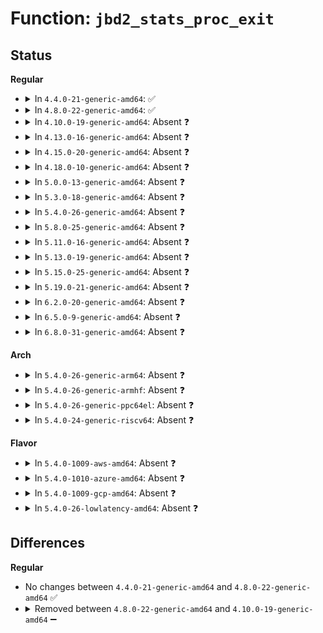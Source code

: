 # Function: <code>jbd2_stats_proc_exit</code>

## Status
<b>Regular</b>
<ul>
<li>
<details>
<summary>In <code>4.4.0-21-generic-amd64</code>: ✅</summary>

```c
void jbd2_stats_proc_exit(journal_t * journal)
```

```json
{
  "name": "jbd2_stats_proc_exit",
  "collision_type": "Unique Static",
  "inline_type": "No",
  "funcs": [
    {
      "addr": 18446744071581921248,
      "name": "jbd2_stats_proc_exit",
      "external": false,
      "loc": "fs/jbd2/journal.c:1054",
      "file": "fs/jbd2/journal.c",
      "inline": "seen, unknown",
      "caller_inline": [],
      "caller_func": [
        "fs/jbd2/journal.c:jbd2_journal_init_dev",
        "fs/jbd2/journal.c:jbd2_journal_destroy",
        "fs/jbd2/journal.c:jbd2_journal_init_inode"
      ]
    }
  ],
  "symbols": [
    {
      "addr": 18446744071581921248,
      "name": "jbd2_stats_proc_exit",
      "section": ".text",
      "bind": "STB_LOCAL",
      "size": 54
    }
  ]
}
```
</details>
</li>
<li>
<details>
<summary>In <code>4.8.0-22-generic-amd64</code>: ✅</summary>

```c
void jbd2_stats_proc_exit(journal_t * journal)
```

```json
{
  "name": "jbd2_stats_proc_exit",
  "collision_type": "Unique Static",
  "inline_type": "No",
  "funcs": [
    {
      "addr": 18446744071582111072,
      "name": "jbd2_stats_proc_exit",
      "external": false,
      "loc": "fs/jbd2/journal.c:1078",
      "file": "fs/jbd2/journal.c",
      "inline": "seen, unknown",
      "caller_inline": [],
      "caller_func": [
        "fs/jbd2/journal.c:jbd2_journal_destroy",
        "fs/jbd2/journal.c:jbd2_journal_init_inode",
        "fs/jbd2/journal.c:jbd2_journal_init_dev"
      ]
    }
  ],
  "symbols": [
    {
      "addr": 18446744071582111072,
      "name": "jbd2_stats_proc_exit",
      "section": ".text",
      "bind": "STB_LOCAL",
      "size": 54
    }
  ]
}
```
</details>
</li>
<li>
<details>
<summary>In <code>4.10.0-19-generic-amd64</code>: Absent ❓</summary>

```json
{
  "name": "jbd2_stats_proc_exit",
  "collision_type": "Unique Static",
  "inline_type": "Full",
  "funcs": [
    {
      "addr": 18446744071582209641,
      "name": "jbd2_stats_proc_exit",
      "external": false,
      "loc": "fs/jbd2/journal.c:1078",
      "file": "fs/jbd2/journal.c",
      "inline": "not declared, inlined",
      "caller_inline": [
        "fs/jbd2/journal.c:jbd2_journal_destroy"
      ],
      "caller_func": []
    }
  ],
  "symbols": []
}
```
</details>
</li>
<li>
<details>
<summary>In <code>4.13.0-16-generic-amd64</code>: Absent ❓</summary>

```json
{
  "name": "jbd2_stats_proc_exit",
  "collision_type": "Unique Static",
  "inline_type": "Full",
  "funcs": [
    {
      "addr": 18446744071582295025,
      "name": "jbd2_stats_proc_exit",
      "external": false,
      "loc": "fs/jbd2/journal.c:1101",
      "file": "fs/jbd2/journal.c",
      "inline": "not declared, inlined",
      "caller_inline": [
        "fs/jbd2/journal.c:jbd2_journal_destroy"
      ],
      "caller_func": []
    }
  ],
  "symbols": []
}
```
</details>
</li>
<li>
<details>
<summary>In <code>4.15.0-20-generic-amd64</code>: Absent ❓</summary>

```json
{
  "name": "jbd2_stats_proc_exit",
  "collision_type": "Unique Static",
  "inline_type": "Full",
  "funcs": [
    {
      "addr": 18446744071582444097,
      "name": "jbd2_stats_proc_exit",
      "external": false,
      "loc": "fs/jbd2/journal.c:1117",
      "file": "fs/jbd2/journal.c",
      "inline": "not declared, inlined",
      "caller_inline": [
        "fs/jbd2/journal.c:jbd2_journal_destroy"
      ],
      "caller_func": []
    }
  ],
  "symbols": []
}
```
</details>
</li>
<li>
<details>
<summary>In <code>4.18.0-10-generic-amd64</code>: Absent ❓</summary>

```json
{
  "name": "jbd2_stats_proc_exit",
  "collision_type": "Unique Static",
  "inline_type": "Full",
  "funcs": [
    {
      "addr": 18446744071582634109,
      "name": "jbd2_stats_proc_exit",
      "external": false,
      "loc": "fs/jbd2/journal.c:1114",
      "file": "fs/jbd2/journal.c",
      "inline": "not declared, inlined",
      "caller_inline": [
        "fs/jbd2/journal.c:jbd2_journal_destroy"
      ],
      "caller_func": []
    }
  ],
  "symbols": []
}
```
</details>
</li>
<li>
<details>
<summary>In <code>5.0.0-13-generic-amd64</code>: Absent ❓</summary>

```json
{
  "name": "jbd2_stats_proc_exit",
  "collision_type": "Unique Static",
  "inline_type": "Full",
  "funcs": [
    {
      "addr": 18446744071582735853,
      "name": "jbd2_stats_proc_exit",
      "external": false,
      "loc": "fs/jbd2/journal.c:1114",
      "file": "fs/jbd2/journal.c",
      "inline": "not declared, inlined",
      "caller_inline": [
        "fs/jbd2/journal.c:jbd2_journal_destroy"
      ],
      "caller_func": []
    }
  ],
  "symbols": []
}
```
</details>
</li>
<li>
<details>
<summary>In <code>5.3.0-18-generic-amd64</code>: Absent ❓</summary>

```json
{
  "name": "jbd2_stats_proc_exit",
  "collision_type": "Unique Static",
  "inline_type": "Full",
  "funcs": [
    {
      "addr": 18446744071582909707,
      "name": "jbd2_stats_proc_exit",
      "external": false,
      "loc": "fs/jbd2/journal.c:1097",
      "file": "fs/jbd2/journal.c",
      "inline": "not declared, inlined",
      "caller_inline": [
        "fs/jbd2/journal.c:jbd2_journal_destroy"
      ],
      "caller_func": []
    }
  ],
  "symbols": []
}
```
</details>
</li>
<li>
<details>
<summary>In <code>5.4.0-26-generic-amd64</code>: Absent ❓</summary>

```json
{
  "name": "jbd2_stats_proc_exit",
  "collision_type": "Unique Static",
  "inline_type": "Full",
  "funcs": [
    {
      "addr": 18446744071583016267,
      "name": "jbd2_stats_proc_exit",
      "external": false,
      "loc": "fs/jbd2/journal.c:1096",
      "file": "fs/jbd2/journal.c",
      "inline": "not declared, inlined",
      "caller_inline": [
        "fs/jbd2/journal.c:jbd2_journal_destroy"
      ],
      "caller_func": []
    }
  ],
  "symbols": []
}
```
</details>
</li>
<li>
<details>
<summary>In <code>5.8.0-25-generic-amd64</code>: Absent ❓</summary>

```json
{
  "name": "jbd2_stats_proc_exit",
  "collision_type": "Unique Static",
  "inline_type": "Full",
  "funcs": [
    {
      "addr": 18446744071583332961,
      "name": "jbd2_stats_proc_exit",
      "external": false,
      "loc": "fs/jbd2/journal.c:1099",
      "file": "fs/jbd2/journal.c",
      "inline": "not declared, inlined",
      "caller_inline": [
        "fs/jbd2/journal.c:jbd2_journal_destroy"
      ],
      "caller_func": []
    }
  ],
  "symbols": []
}
```
</details>
</li>
<li>
<details>
<summary>In <code>5.11.0-16-generic-amd64</code>: Absent ❓</summary>

```json
{
  "name": "jbd2_stats_proc_exit",
  "collision_type": "Unique Static",
  "inline_type": "Full",
  "funcs": [
    {
      "addr": 18446744071583450145,
      "name": "jbd2_stats_proc_exit",
      "external": false,
      "loc": "fs/jbd2/journal.c:1278",
      "file": "fs/jbd2/journal.c",
      "inline": "not declared, inlined",
      "caller_inline": [
        "fs/jbd2/journal.c:jbd2_journal_destroy"
      ],
      "caller_func": []
    }
  ],
  "symbols": []
}
```
</details>
</li>
<li>
<details>
<summary>In <code>5.13.0-19-generic-amd64</code>: Absent ❓</summary>

```json
{
  "name": "jbd2_stats_proc_exit",
  "collision_type": "Unique Static",
  "inline_type": "Full",
  "funcs": [
    {
      "addr": 18446744071583472532,
      "name": "jbd2_stats_proc_exit",
      "external": false,
      "loc": "fs/jbd2/journal.c:1278",
      "file": "fs/jbd2/journal.c",
      "inline": "not declared, inlined",
      "caller_inline": [
        "fs/jbd2/journal.c:jbd2_journal_destroy"
      ],
      "caller_func": []
    }
  ],
  "symbols": []
}
```
</details>
</li>
<li>
<details>
<summary>In <code>5.15.0-25-generic-amd64</code>: Absent ❓</summary>

```json
{
  "name": "jbd2_stats_proc_exit",
  "collision_type": "Unique Static",
  "inline_type": "Full",
  "funcs": [
    {
      "addr": 18446744071583826070,
      "name": "jbd2_stats_proc_exit",
      "external": false,
      "loc": "fs/jbd2/journal.c:1270",
      "file": "fs/jbd2/journal.c",
      "inline": "not declared, inlined",
      "caller_inline": [
        "fs/jbd2/journal.c:jbd2_journal_destroy"
      ],
      "caller_func": []
    }
  ],
  "symbols": []
}
```
</details>
</li>
<li>
<details>
<summary>In <code>5.19.0-21-generic-amd64</code>: Absent ❓</summary>

```json
{
  "name": "jbd2_stats_proc_exit",
  "collision_type": "Unique Static",
  "inline_type": "Full",
  "funcs": [
    {
      "addr": 18446744071584393372,
      "name": "jbd2_stats_proc_exit",
      "external": false,
      "loc": "fs/jbd2/journal.c:1272",
      "file": "fs/jbd2/journal.c",
      "inline": "not declared, inlined",
      "caller_inline": [
        "fs/jbd2/journal.c:jbd2_journal_destroy"
      ],
      "caller_func": []
    }
  ],
  "symbols": []
}
```
</details>
</li>
<li>
<details>
<summary>In <code>6.2.0-20-generic-amd64</code>: Absent ❓</summary>

```json
{
  "name": "jbd2_stats_proc_exit",
  "collision_type": "Unique Static",
  "inline_type": "Full",
  "funcs": [
    {
      "addr": 18446744071585047452,
      "name": "jbd2_stats_proc_exit",
      "external": false,
      "loc": "fs/jbd2/journal.c:1275",
      "file": "fs/jbd2/journal.c",
      "inline": "not declared, inlined",
      "caller_inline": [
        "fs/jbd2/journal.c:jbd2_journal_destroy"
      ],
      "caller_func": []
    }
  ],
  "symbols": []
}
```
</details>
</li>
<li>
<details>
<summary>In <code>6.5.0-9-generic-amd64</code>: Absent ❓</summary>

```json
{
  "name": "jbd2_stats_proc_exit",
  "collision_type": "Unique Static",
  "inline_type": "Full",
  "funcs": [
    {
      "addr": 18446744071585276300,
      "name": "jbd2_stats_proc_exit",
      "external": false,
      "loc": "fs/jbd2/journal.c:1277",
      "file": "fs/jbd2/journal.c",
      "inline": "not declared, inlined",
      "caller_inline": [
        "fs/jbd2/journal.c:jbd2_journal_destroy"
      ],
      "caller_func": []
    }
  ],
  "symbols": []
}
```
</details>
</li>
<li>
<details>
<summary>In <code>6.8.0-31-generic-amd64</code>: Absent ❓</summary>

```json
{
  "name": "jbd2_stats_proc_exit",
  "collision_type": "Unique Static",
  "inline_type": "Full",
  "funcs": [
    {
      "addr": 18446744071585507020,
      "name": "jbd2_stats_proc_exit",
      "external": false,
      "loc": "fs/jbd2/journal.c:1265",
      "file": "fs/jbd2/journal.c",
      "inline": "not declared, inlined",
      "caller_inline": [
        "fs/jbd2/journal.c:jbd2_journal_destroy"
      ],
      "caller_func": []
    }
  ],
  "symbols": []
}
```
</details>
</li>
</ul>
<b>Arch</b>
<ul>
<li>
<details>
<summary>In <code>5.4.0-26-generic-arm64</code>: Absent ❓</summary>

```json
{
  "name": "jbd2_stats_proc_exit",
  "collision_type": "Unique Static",
  "inline_type": "Full",
  "funcs": [
    {
      "addr": 18446603336494708084,
      "name": "jbd2_stats_proc_exit",
      "external": false,
      "loc": "fs/jbd2/journal.c:1096",
      "file": "fs/jbd2/journal.c",
      "inline": "not declared, inlined",
      "caller_inline": [
        "fs/jbd2/journal.c:jbd2_journal_destroy"
      ],
      "caller_func": []
    }
  ],
  "symbols": []
}
```
</details>
</li>
<li>
<details>
<summary>In <code>5.4.0-26-generic-armhf</code>: Absent ❓</summary>

```json
{
  "name": "jbd2_stats_proc_exit",
  "collision_type": "Unique Static",
  "inline_type": "Full",
  "funcs": [
    {
      "addr": 3228145264,
      "name": "jbd2_stats_proc_exit",
      "external": false,
      "loc": "fs/jbd2/journal.c:1096",
      "file": "fs/jbd2/journal.c",
      "inline": "not declared, inlined",
      "caller_inline": [
        "fs/jbd2/journal.c:jbd2_journal_destroy"
      ],
      "caller_func": []
    }
  ],
  "symbols": []
}
```
</details>
</li>
<li>
<details>
<summary>In <code>5.4.0-26-generic-ppc64el</code>: Absent ❓</summary>

```json
{
  "name": "jbd2_stats_proc_exit",
  "collision_type": "Unique Static",
  "inline_type": "Full",
  "funcs": [
    {
      "addr": 13835058055288529368,
      "name": "jbd2_stats_proc_exit",
      "external": false,
      "loc": "fs/jbd2/journal.c:1096",
      "file": "fs/jbd2/journal.c",
      "inline": "not declared, inlined",
      "caller_inline": [
        "fs/jbd2/journal.c:jbd2_journal_destroy"
      ],
      "caller_func": []
    }
  ],
  "symbols": []
}
```
</details>
</li>
<li>
<details>
<summary>In <code>5.4.0-24-generic-riscv64</code>: Absent ❓</summary>

```json
{
  "name": "jbd2_stats_proc_exit",
  "collision_type": "Unique Static",
  "inline_type": "Full",
  "funcs": [
    {
      "addr": 18446743936274060210,
      "name": "jbd2_stats_proc_exit",
      "external": false,
      "loc": "fs/jbd2/journal.c:1096",
      "file": "fs/jbd2/journal.c",
      "inline": "not declared, inlined",
      "caller_inline": [
        "fs/jbd2/journal.c:jbd2_journal_destroy"
      ],
      "caller_func": []
    }
  ],
  "symbols": []
}
```
</details>
</li>
</ul>
<b>Flavor</b>
<ul>
<li>
<details>
<summary>In <code>5.4.0-1009-aws-amd64</code>: Absent ❓</summary>

```json
{
  "name": "jbd2_stats_proc_exit",
  "collision_type": "Unique Static",
  "inline_type": "Full",
  "funcs": [
    {
      "addr": 18446744071582985003,
      "name": "jbd2_stats_proc_exit",
      "external": false,
      "loc": "fs/jbd2/journal.c:1096",
      "file": "fs/jbd2/journal.c",
      "inline": "not declared, inlined",
      "caller_inline": [
        "fs/jbd2/journal.c:jbd2_journal_destroy"
      ],
      "caller_func": []
    }
  ],
  "symbols": []
}
```
</details>
</li>
<li>
<details>
<summary>In <code>5.4.0-1010-azure-amd64</code>: Absent ❓</summary>

```json
{
  "name": "jbd2_stats_proc_exit",
  "collision_type": "Unique Static",
  "inline_type": "Full",
  "funcs": [
    {
      "addr": 18446744071582922155,
      "name": "jbd2_stats_proc_exit",
      "external": false,
      "loc": "fs/jbd2/journal.c:1096",
      "file": "fs/jbd2/journal.c",
      "inline": "not declared, inlined",
      "caller_inline": [
        "fs/jbd2/journal.c:jbd2_journal_destroy"
      ],
      "caller_func": []
    }
  ],
  "symbols": []
}
```
</details>
</li>
<li>
<details>
<summary>In <code>5.4.0-1009-gcp-amd64</code>: Absent ❓</summary>

```json
{
  "name": "jbd2_stats_proc_exit",
  "collision_type": "Unique Static",
  "inline_type": "Full",
  "funcs": [
    {
      "addr": 18446744071582973611,
      "name": "jbd2_stats_proc_exit",
      "external": false,
      "loc": "fs/jbd2/journal.c:1096",
      "file": "fs/jbd2/journal.c",
      "inline": "not declared, inlined",
      "caller_inline": [
        "fs/jbd2/journal.c:jbd2_journal_destroy"
      ],
      "caller_func": []
    }
  ],
  "symbols": []
}
```
</details>
</li>
<li>
<details>
<summary>In <code>5.4.0-26-lowlatency-amd64</code>: Absent ❓</summary>

```json
{
  "name": "jbd2_stats_proc_exit",
  "collision_type": "Unique Static",
  "inline_type": "Full",
  "funcs": [
    {
      "addr": 18446744071583062192,
      "name": "jbd2_stats_proc_exit",
      "external": false,
      "loc": "fs/jbd2/journal.c:1096",
      "file": "fs/jbd2/journal.c",
      "inline": "not declared, inlined",
      "caller_inline": [
        "fs/jbd2/journal.c:jbd2_journal_destroy"
      ],
      "caller_func": []
    }
  ],
  "symbols": []
}
```
</details>
</li>
</ul>

## Differences
<b>Regular</b>
<ul>
<li>
No changes between <code>4.4.0-21-generic-amd64</code> and <code>4.8.0-22-generic-amd64</code> ✅
</li>
<li>
<details>
<summary>Removed between <code>4.8.0-22-generic-amd64</code> and <code>4.10.0-19-generic-amd64</code> ➖</summary>

```c
void jbd2_stats_proc_exit(journal_t * journal)
```
</details>
</li>
</ul>
